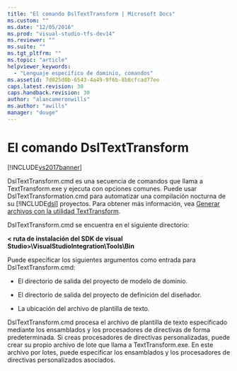 ```yaml
---
title: "El comando DslTextTransform | Microsoft Docs"
ms.custom: ""
ms.date: "12/05/2016"
ms.prod: "visual-studio-tfs-dev14"
ms.reviewer: ""
ms.suite: ""
ms.tgt_pltfrm: ""
ms.topic: "article"
helpviewer_keywords: 
  - "Lenguaje específico de dominio, comandos"
ms.assetid: 7d025d0b-6543-4a49-9f6b-8b8cfcad77ee
caps.latest.revision: 30
caps.handback.revision: 30
author: "alancameronwills"
ms.author: "awills"
manager: "douge"
---
```

# El comando DslTextTransform
[!INCLUDE[vs2017banner](../code-quality/includes/vs2017banner.md)]

DslTextTransform.cmd es una secuencia de comandos que llama a TextTransform.exe y ejecuta con opciones comunes. Puede usar DslTextTransformation.cmd para automatizar una compilación nocturna de su [!INCLUDE[dsl](../modeling/includes/dsl_md.md)] proyectos. Para obtener más información, vea [Generar archivos con la utilidad TextTransform](../modeling/generating-files-with-the-texttransform-utility.md).  
  
 DslTextTransform.cmd se encuentra en el siguiente directorio:  
  
 **\< ruta de instalación del SDK de visual Studio>\VisualStudioIntegration\Tools\Bin**  
  
 Puede especificar los siguientes argumentos como entrada para DslTextTransform.cmd:  
  
-   El directorio de salida del proyecto de modelo de dominio.  
  
-   El directorio de salida del proyecto de definición del diseñador.  
  
-   La ubicación del archivo de plantilla de texto.  
  
 DslTextTransform.cmd procesa el archivo de plantilla de texto especificado mediante los ensamblados y los procesadores de directivas de forma predeterminada. Si creas procesadores de directivas personalizadas, puede crear su propio archivo de lote que llama a TextTransform.exe. En este archivo por lotes, puede especificar los ensamblados y los procesadores de directivas personalizados asociados.